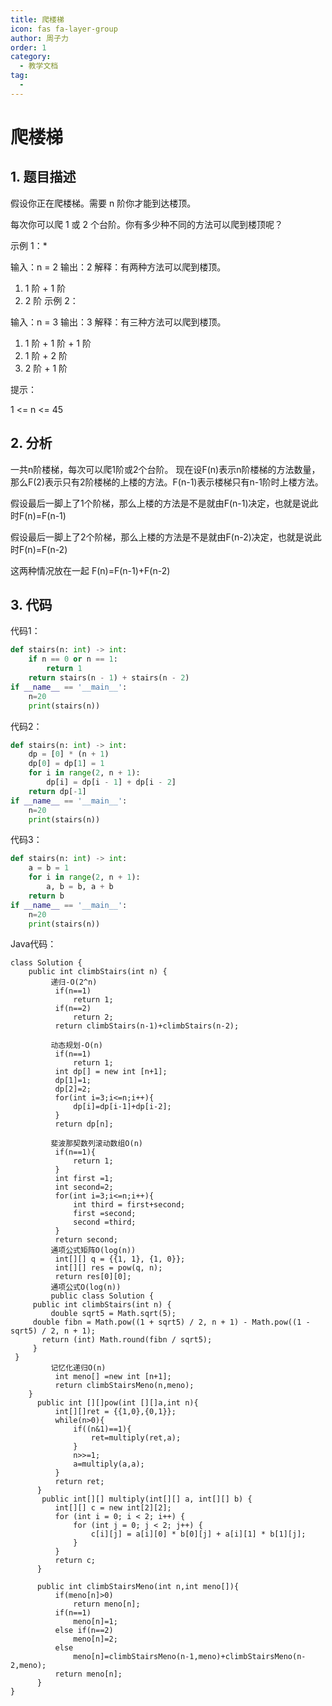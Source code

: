 ```yaml
---
title: 爬楼梯
icon: fas fa-layer-group
author: 周子力
order: 1
category:
  - 教学文档
tag:
  - 
---
```


# 爬楼梯
## 1. 题目描述
假设你正在爬楼梯。需要 n 阶你才能到达楼顶。

每次你可以爬 1 或 2 个台阶。你有多少种不同的方法可以爬到楼顶呢？

 

示例 1：*

输入：n = 2
输出：2
解释：有两种方法可以爬到楼顶。
1. 1 阶 + 1 阶
2. 2 阶
示例 2：

输入：n = 3
输出：3
解释：有三种方法可以爬到楼顶。
1. 1 阶 + 1 阶 + 1 阶
2. 1 阶 + 2 阶
3. 2 阶 + 1 阶
 

提示：

1 <= n <= 45

## 2. 分析
一共n阶楼梯，每次可以爬1阶或2个台阶。
现在设F(n)表示n阶楼梯的方法数量，那么F(2)表示只有2阶楼梯的上楼的方法。F(n-1)表示楼梯只有n-1阶时上楼方法。

假设最后一脚上了1个阶梯，那么上楼的方法是不是就由F(n-1)决定，也就是说此时F(n)=F(n-1)

假设最后一脚上了2个阶梯，那么上楼的方法是不是就由F(n-2)决定，也就是说此时F(n)=F(n-2)

这两种情况放在一起 F(n)=F(n-1)+F(n-2)



## 3. 代码
代码1：
```python
def stairs(n: int) -> int:
    if n == 0 or n == 1:
        return 1
    return stairs(n - 1) + stairs(n - 2)
if __name__ == '__main__':
    n=20
    print(stairs(n))
```

代码2：
```python
def stairs(n: int) -> int:
    dp = [0] * (n + 1)
    dp[0] = dp[1] = 1
    for i in range(2, n + 1):
        dp[i] = dp[i - 1] + dp[i - 2]
    return dp[-1]
if __name__ == '__main__':
    n=20
    print(stairs(n))
 ```

代码3：
```python
def stairs(n: int) -> int:
    a = b = 1
    for i in range(2, n + 1):
        a, b = b, a + b
    return b
if __name__ == '__main__':
    n=20
    print(stairs(n))

```
Java代码：
```
class Solution {
    public int climbStairs(int n) {
         递归-O(2^n)
          if(n==1)
              return 1;
          if(n==2)
              return 2;
          return climbStairs(n-1)+climbStairs(n-2);

         动态规划-O(n)
          if(n==1)
              return 1;
          int dp[] = new int [n+1];
          dp[1]=1;
          dp[2]=2;
          for(int i=3;i<=n;i++){
              dp[i]=dp[i-1]+dp[i-2];
          }
          return dp[n];

         斐波那契数列滚动数组O(n)
          if(n==1){
              return 1;
          }
          int first =1;
          int second=2;
          for(int i=3;i<=n;i++){
              int third = first+second;
              first =second;
              second =third;
          }
          return second;
         通项公式矩阵O(log(n))
          int[][] q = {{1, 1}, {1, 0}};
          int[][] res = pow(q, n);
          return res[0][0];
         通项公式O(log(n))
         public class Solution {
     public int climbStairs(int n) {
         double sqrt5 = Math.sqrt(5);
     double fibn = Math.pow((1 + sqrt5) / 2, n + 1) - Math.pow((1 - sqrt5) / 2, n + 1);
       return (int) Math.round(fibn / sqrt5);
     }
 }
         记忆化递归O(n)
          int meno[] =new int [n+1];
          return climbStairsMeno(n,meno);
    }
      public int [][]pow(int [][]a,int n){
          int[][]ret = {{1,0},{0,1}};
          while(n>0){
              if((n&1)==1){
                  ret=multiply(ret,a);
              }
              n>>=1;
              a=multiply(a,a);
          }
          return ret;
      }
       public int[][] multiply(int[][] a, int[][] b) {
          int[][] c = new int[2][2];
          for (int i = 0; i < 2; i++) {
              for (int j = 0; j < 2; j++) {
                  c[i][j] = a[i][0] * b[0][j] + a[i][1] * b[1][j];
              }
          }
          return c;
      }

      public int climbStairsMeno(int n,int meno[]){
          if(meno[n]>0)
              return meno[n];
          if(n==1)
              meno[n]=1;
          else if(n==2)
              meno[n]=2;
          else
              meno[n]=climbStairsMeno(n-1,meno)+climbStairsMeno(n-2,meno);
          return meno[n];
      }
}
```
